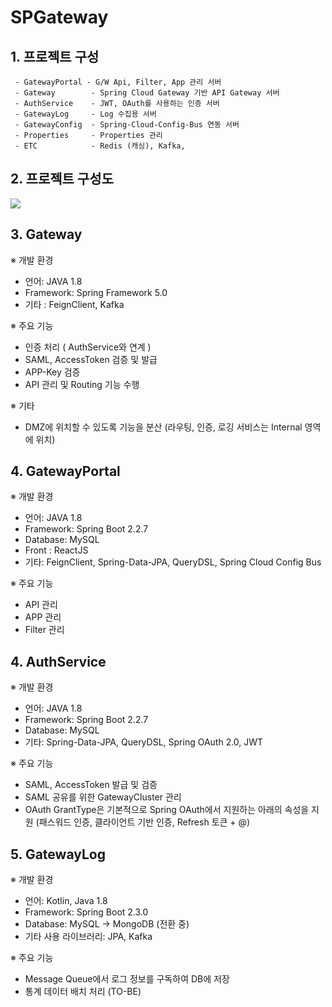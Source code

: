 # SPGateway

## 1. 프로젝트 구성

     - GatewayPortal - G/W Api, Filter, App 관리 서버  
     - Gateway        - Spring Cloud Gateway 기반 API Gateway 서버
     - AuthService    - JWT, OAuth를 사용하는 인증 서버
     - GatewayLog     - Log 수집용 서버
     - GatewayConfig  - Spring-Cloud-Config-Bus 연동 서버
     - Properties     - Properties 관리 
     - ETC            - Redis (캐싱), Kafka,  

## 2. 프로젝트 구성도
<img src = "https://SPUsers-images.githubusercontent.com/6766147/86095971-9f3fde80-baed-11ea-9bb5-7e8af3e6864a.PNG"/>

## 3. Gateway
※ 개발 환경
  - 언어: JAVA 1.8
  - Framework: Spring Framework 5.0
  - 기타 : FeignClient, Kafka 
    
※ 주요 기능
  - 인증 처리 ( AuthService와 연계 )
  - SAML, AccessToken 검증 및 발급
  - APP-Key 검증
  - API 관리 및 Routing 기능 수행

※ 기타
  - DMZ에 위치할 수 있도록 기능을 분산
    (라우팅, 인증, 로깅 서비스는 Internal 영역에 위치)

## 4. GatewayPortal
※ 개발 환경
  - 언어: JAVA 1.8
  - Framework: Spring Boot 2.2.7
  - Database: MySQL
  - Front : ReactJS
  - 기타: FeignClient, Spring-Data-JPA, QueryDSL, Spring Cloud Config Bus 
    
※ 주요 기능
  - API 관리
  - APP 관리
  - Filter 관리

## 4. AuthService
※ 개발 환경
  - 언어: JAVA 1.8
  - Framework: Spring Boot 2.2.7
  - Database: MySQL
  - 기타: Spring-Data-JPA, QueryDSL, Spring OAuth 2.0, JWT
    
※ 주요 기능
  - SAML, AccessToken 발급 및 검증
  - SAML 공유를 위한 GatewayCluster 관리
  - OAuth GrantType은 기본적으로 Spring OAuth에서 지원하는 아래의 속성을 지원
    (패스워드 인증, 클라이언트 기반 인증, Refresh 토큰 + @)

## 5. GatewayLog
※ 개발 환경
  - 언어: Kotlin, Java 1.8
  - Framework: Spring Boot 2.3.0
  - Database: MySQL -> MongoDB (전환 중)
  - 기타 사용 라이브러리: JPA, Kafka
    
※ 주요 기능
  - Message Queue에서 로그 정보를 구독하여 DB에 저장
  - 통계 데이터 배치 처리 (TO-BE)
   

 

